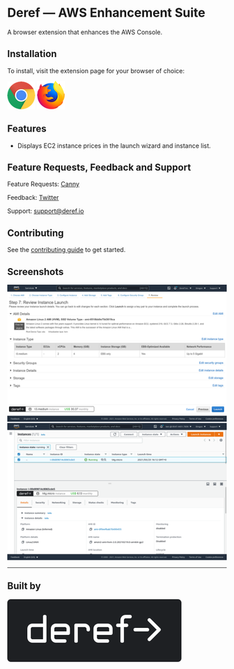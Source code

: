 # Deref — AWS Enhancement Suite

A browser extension that enhances the AWS Console.

## Installation

To install, visit the extension page for your browser of choice:

[![Chrome](assets/chrome.png 'Chrome')](https://chrome.google.com/webstore/detail/nankdihhphnhbfhhcpncdfofgfdbfpmo)
[![Firefox](assets/firefox.png 'Firefox')](https://addons.mozilla.org/addon/deref/)

## Features

- Displays EC2 instance prices in the launch wizard and instance list.

## Feature Requests, Feedback and Support

Feature Requests: [Canny](https://deref.canny.io/)

Feedback: [Twitter](https://twitter.com/deref_inc)

Support: [support@deref.io](mailto:support.deref.io)

## Contributing

See the [contributing guide](./CONTRIBUTING.md) to get started.

## Screenshots

[![Display cost on instance creation](./assets/screenshots/instance-wizard-review.png 'Deref')](assets/screenshots/instance-wizard-selection.png)
[![Display cost in instance list](./assets/screenshots/instance-list.png 'Deref')](assets/screenshots/instance-list.png)

---

## Built by

[![Deref](dist/assets/deref-long-logo-with-bg.svg 'Deref')](https://deref.io)
